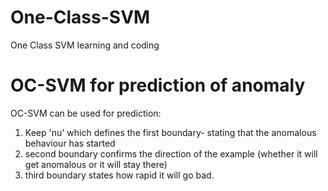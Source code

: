 # One-Class-SVM
One Class SVM learning and coding

# OC-SVM for prediction of anomaly
OC-SVM can be used for prediction:
1. Keep 'nu' which defines the first boundary- stating that the anomalous behaviour has started
2. second boundary confirms the direction of the example (whether it will get anomalous or it will stay there)
3. third boundary states how rapid it will go bad.
